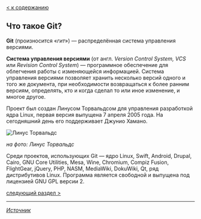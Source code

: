 [< к содержанию](./readme.md)

## Что такое Git?

**Git** (произносится «_гит_») — распределённая система управления версиями. 

**Система управления версиями** (от англ. _Version Control System, VCS_ или _Revision Control System_) — программное обеспечение для облегчения работы с изменяющейся информацией. Система управления версиями позволяет хранить несколько версий одного и того же документа, при необходимости возвращаться к более ранним версиям, определять, кто и когда сделал то или иное изменение, и многое другое.

Проект был создан Линусом Торвальдсом для управления разработкой ядра Linux, первая версия выпущена 7 апреля 2005 года. На сегодняшний день его поддерживает Джунио Хамано.

![Линус Торвальдс](https://im0-tub-ru.yandex.net/i?id=96694a5846bf95dce10b1a719b84b756&n=13)


_на фото: Линус Торвальдс_

Среди проектов, использующих Git — ядро Linux, Swift, Android, Drupal, Cairo, GNU Core Utilities, Mesa, Wine, Chromium, Compiz Fusion, FlightGear, jQuery, PHP, NASM, MediaWiki, DokuWiki, Qt, ряд дистрибутивов Linux. 
Программа является свободной и выпущена под лицензией GNU GPL версии 2. 

[cледующий раздел >](install_git.md)
___
[_Источник_](https://ru.wikipedia.org/wiki/Git)
